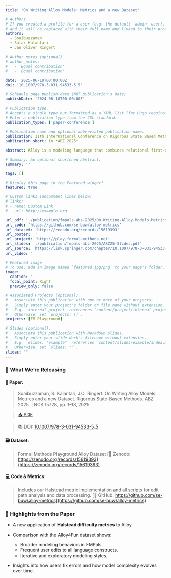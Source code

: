```yaml
---
title: 'On Writing Alloy Models: Metrics and a new Dataset'

# Authors
# If you created a profile for a user (e.g. the default `admin` user), write the username (folder name) here
# and it will be replaced with their full name and linked to their profile.
authors:
  - Soaibuzzaman
  - Salar Kalantari
  - Jan Oliver Ringert

# Author notes (optional)
# author_notes:
#   - 'Equal contribution'
#   - 'Equal contribution'

date: '2025-06-10T00:00:00Z'
doi: '10.1007/978-3-031-94533-5_5'

# Schedule page publish date (NOT publication's date).
publishDate: '2024-06-10T00:00:00Z'

# Publication type.
# Accepts a single type but formatted as a YAML list (for Hugo requirements).
# Enter a publication type from the CSL standard.
publication_types: ['paper-conference']

# Publication name and optional abbreviated publication name.
publication: 11th International Conference on Rigorous State Based Methods
publication_short: In *ABZ 2025*

abstract: Alloy is a modeling language that combines relational first-order logic and temporal logic while providing powerful automated analyses via the Alloy Analyzer. Recent efforts in tool development and teaching of Alloy have contributed the Alloy4Fun dataset enabling many analyses of fine-grained model editing histories. We present a smaller, but complementary dataset FMPals of similar editing granularity. While the Alloy4Fun dataset captures users filling in predefined predicates, our dataset is more diverse and users develop all parts of Alloy models including signatures, fields, facts, and commands.We illustrate the differences between the datasets, define a Halstead metric to measure the difficulty of models, and evaluate model edit paths from both datasets on various metrics.

# Summary. An optional shortened abstract.
summary: ''

tags: []

# Display this page in the Featured widget?
featured: true

# Custom links (uncomment lines below)
# links:
# - name: Custom Link
#   url: http://example.org

url_pdf: './publication/fmpals-abz-2025/On-Writing-Alloy-Models-Metrics-and-a-New-Dataset-ABZ25.pdf'
url_code: 'https://github.com/se-buw/alloy-metrics'
url_dataset: 'https://zenodo.org/records/15619393'
url_poster: ''
url_project: 'https://play.formal-methods.net'
url_slides: './publication/fmpals-abz-2025/ABZ25-Slides.pdf'
url_source: 'https://link.springer.com/chapter/10.1007/978-3-031-94533-5_5'
url_video: ''

# Featured image
# To use, add an image named `featured.jpg/png` to your page's folder.
image:
  caption: ''
  focal_point: Right
  preview_only: false

# Associated Projects (optional).
#   Associate this publication with one or more of your projects.
#   Simply enter your project's folder or file name without extension.
#   E.g. `internal-project` references `content/project/internal-project/index.md`.
#   Otherwise, set `projects: []`.
projects: [FM Playground]

# Slides (optional).
#   Associate this publication with Markdown slides.
#   Simply enter your slide deck's filename without extension.
#   E.g. `slides: "example"` references `content/slides/example/index.md`.
#   Otherwise, set `slides: ""`.
slides: ""
---
```

### 📁 What We’re Releasing

#### **📄 Paper:**

> Soaibuzzaman, S. Kalantari, J.O. Ringert. On Writing Alloy Models: Metrics and a new Dataset. Rigorous State-Based Methods. ABZ 2025. LNCS 15728, pp. 1–18, 2025.

> [📥 PDF](./news/fmpals-abz-2025/On-Writing-Alloy-Models-Metrics-and-a-New-Dataset-ABZ25.pdf)

> 📚 DOI: [10.1007/978-3-031-94533-5_5](https://doi.org/10.1007/978-3-031-94533-5_5)

#### **🗃️ Dataset:**

> Formal Methods Playground Alloy Dataset
> [🔗 Zenodo: https://zenodo.org/records/15619393](https://zenodo.org/records/15619393)

#### **💻 Code & Metrics:**

> Includes our Halstead metric implementation and all scripts for edit path analysis and data processing.
> [🔗 GitHub: https://github.com/se-buw/alloy-metrics](https://github.com/se-buw/alloy-metrics)


### 🧪 Highlights from the Paper

* A new application of **Halstead difficulty metrics** to Alloy.
* Comparison with the Alloy4Fun dataset shows:

  * Broader modeling behaviors in FMPals.
  * Frequent user edits to all language constructs.
  * Iterative and exploratory modeling styles.
* Insights into how users fix errors and how model complexity evolves over time.
